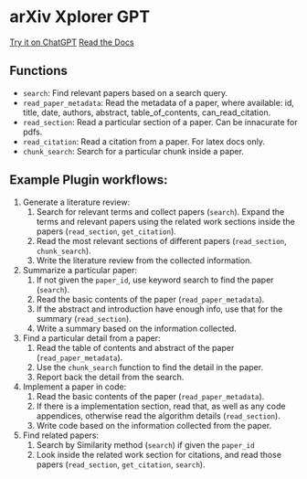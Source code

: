# arXiv Xplorer GPT

[Try it on ChatGPT](https://chat.openai.com/g/g-WeT9tE7SR-arxiv-xplorer)
[Read the Docs](https://arxivxplorer.com/plugin/)

## Functions

- `search`: Find relevant papers based on a search query.
- `read_paper_metadata`: Read the metadata of a paper, where available: id, title, date, authors, abstract, table_of_contents, can_read_citation.
- `read_section`: Read a particular section of a paper. Can be innacurate for pdfs.
- `read_citation`: Read a citation from a paper. For latex docs only.
- `chunk_search`: Search for a particular chunk inside a paper.


## Example Plugin workflows:

1. Generate a literature review:
   1. Search for relevant terms and collect papers (`search`). Expand the terms and relevant papers using the related work sections inside the papers (`read_section`, `get_citation`).
   2. Read the most relevant sections of different papers (`read_section`, `chunk_search`).
   3. Write the literature review from the collected information.
2. Summarize a particular paper:
   1. If not given the `paper_id`, use keyword search to find the paper (`search`).
   2. Read the basic contents of the paper (`read_paper_metadata`).
   3. If the abstract and introduction have enough info, use that for the summary (`read_section`).
   4. Write a summary based on the information collected.
3. Find a particular detail from a paper:
   1. Read the table of contents and abstract of the paper (`read_paper_metadata`).
   2. Use the `chunk_search` function to find the detail in the paper.
   3. Report back the detail from the search.
4. Implement a paper in code:
   1. Read the basic contents of the paper (`read_paper_metadata`).
   2. If there is a implementation section, read that, as well as any code appendices, otherwise read the algorithm details (`read_section`).
   3. Write code based on the information collected from the paper.
5. Find related papers:
   1. Search by Similarity method (`search`) if given the `paper_id`
   2. Look inside the related work section for citations, and read those papers (`read_section`, `get_citation`, `search`).
